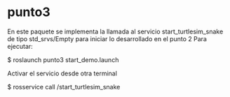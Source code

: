 # punto3
En este paquete se implementa la llamada al servicio start_turtlesim_snake de tipo std_srvs/Empty para iniciar lo desarrollado en el punto 2
Para ejecutar:

$ roslaunch punto3 start_demo.launch

Activar el servicio desde otra terminal

$ rosservice call /start_turtlesim_snake 
